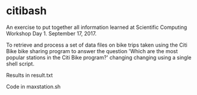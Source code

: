 # citibash
An exercise to put together all information learned at Scientific Computing Workshop Day 1. September 17, 2017.

To retrieve and process a set of data files on bike trips taken using the Citi Bike bike sharing program to answer the question
'Which are the most popular stations in the Citi Bike program?' changing changing
using a single shell script.

Results in result.txt

Code in maxstation.sh
